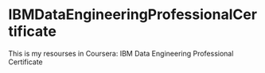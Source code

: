 # IBMDataEngineeringProfessionalCertificate
This is my resourses in Coursera: IBM Data Engineering Professional Certificate

